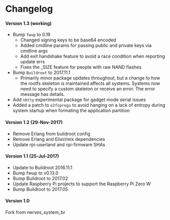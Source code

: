 # Changelog

#### Version 1.3 (working)
* Bump `fwup` to 0.19
   - Changed signing keys to be base64 encoded
   - Added cmdline params for passing public and private keys via cmdline args
   - Add exit handshake feature to avoid a race condition when reporting update errs
   - Fixes the _SIZE feature for people with raw NAND flashes
* Bump `Buildroot` to 2017.11.1
   - Primarily minor package updates throughout, but a change to how the rootfs
     skeleton is maintained affects all systems.  Systems now need to specify a
     custom skeleton or receive an error. The error message has details.
* Add `nbtty` experimental package for gadget mode serial issues
* Added a patch to `e2fsprogs` to avoid hanging on a lack of entropy during
  system startup when formating the application partition

#### Version 1.2 (29-Nov-2017)
- Remove Erlang from buildroot config
- Remove Erlang and Elixir/mix dependencies
- Update rpi-userland and rpi-firmware SHAs

#### Version 1.1 (25-Jul-2017)
- Update to Buildroot 2016.11.1
- Bump fwup to v0.13.0
- Bump Buildroot to 2017.02
- Update Raspberry Pi projects to support the Raspberry Pi Zero W
- Bump Buildroot to 2017.05

#### Version 1.0
Fork from nerves_system_br

